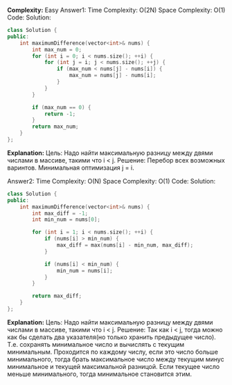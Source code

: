 **Complexity:** Easy
Answer1:
	Time Complexity: O(2N)
	Space Complexity: O(1)
Code:
Solution:
```cpp
class Solution {
public:
	int maximumDifference(vector<int>& nums) {
        int max_num = 0;
        for (int i = 0; i < nums.size(); ++i) {
            for (int j = i; j < nums.size(); ++j) {
                if (max_num < nums[j] - nums[i]) {
                    max_num = nums[j] - nums[i];
                }
            }
        }

        if (max_num == 0) {
            return -1;
        }
        return max_num;
    }
};
```
**Explanation:**
	Цель: Надо найти максимальную разницу между двями числами в массиве, такими что i < j.
	Решение: Перебор всех возможных варинтов. Минимальная оптимизация j = i.

Answer2:
	Time Complexity: O(N)
	Space Complexity: O(1)
Code:
Solution:
```cpp
class Solution {
public:
	int maximumDifference(vector<int>& nums) {
        int max_diff = -1;
        int min_num = nums[0];

        for (int i = 1; i < nums.size(); ++i) {
            if (nums[i] > min_num) {
                max_diff = max(nums[i] - min_num, max_diff);
            }

            if (nums[i] < min_num) {
                min_num = nums[i];
            }
        }

        return max_diff;
    }
};
```
**Explanation:**
	Цель: Надо найти максимальную разницу между двями числами в массиве, такими что i < j.
	Решение: Так как i < j, тогда можно как бы сделать два указателя(но только хранить предыдущее число). Т.е. сохранять минимальное число и вычислять с текущим минимальным. Проходится по каждому числу, если это число больше минимального, тогда брать максимальное число между текущим минус минимальное и текущей максимальной разницой. Если текущее число меньше минимального, тогда минимальное становится этим.